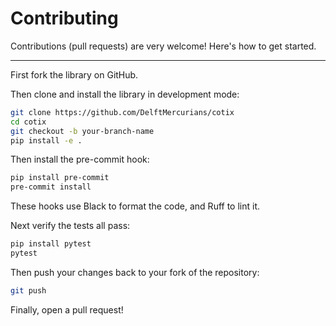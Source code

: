 # Contributing

Contributions (pull requests) are very welcome! Here's how to get started.

---

First fork the library on GitHub.

Then clone and install the library in development mode:

```bash
git clone https://github.com/DelftMercurians/cotix
cd cotix
git checkout -b your-branch-name
pip install -e .
```

Then install the pre-commit hook:

```bash
pip install pre-commit
pre-commit install
```

These hooks use Black to format the code, and Ruff to lint it.

Next verify the tests all pass:

```bash
pip install pytest
pytest
```

Then push your changes back to your fork of the repository:

```bash
git push
```

Finally, open a pull request!
